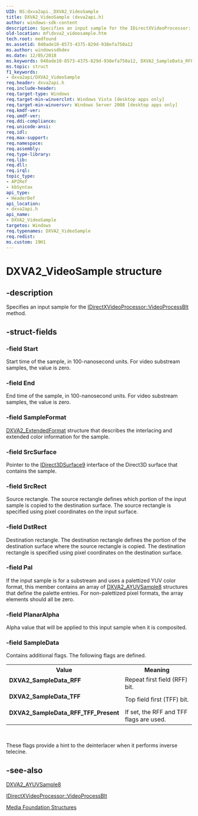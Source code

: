 ```yaml
---
UID: NS:dxva2api._DXVA2_VideoSample
title: DXVA2_VideoSample (dxva2api.h)
author: windows-sdk-content
description: Specifies an input sample for the IDirectXVideoProcessor::VideoProcessBlt method.
old-location: mf\dxva2_videosample.htm
tech.root: medfound
ms.assetid: 040ade10-8573-4375-829d-938efa750a12
ms.author: windowssdkdev
ms.date: 12/05/2018
ms.keywords: 040ade10-8573-4375-829d-938efa750a12, DXVA2_SampleData_RFF, DXVA2_SampleData_RFF_TFF_Present, DXVA2_SampleData_TFF, DXVA2_VideoSample, DXVA2_VideoSample structure [Media Foundation], _DXVA2_VideoSample, dxva2api/DXVA2_VideoSample, mf.dxva2_videosample
ms.topic: struct
f1_keywords:
- dxva2api/DXVA2_VideoSample
req.header: dxva2api.h
req.include-header: 
req.target-type: Windows
req.target-min-winverclnt: Windows Vista [desktop apps only]
req.target-min-winversvr: Windows Server 2008 [desktop apps only]
req.kmdf-ver: 
req.umdf-ver: 
req.ddi-compliance: 
req.unicode-ansi: 
req.idl: 
req.max-support: 
req.namespace: 
req.assembly: 
req.type-library: 
req.lib: 
req.dll: 
req.irql: 
topic_type:
- APIRef
- kbSyntax
api_type:
- HeaderDef
api_location:
- dxva2api.h
api_name:
- DXVA2_VideoSample
targetos: Windows
req.typenames: DXVA2_VideoSample
req.redist: 
ms.custom: 19H1
---
```


# DXVA2_VideoSample structure


## -description



Specifies an input sample for the <a href="https://docs.microsoft.com/windows/desktop/api/dxva2api/nf-dxva2api-idirectxvideoprocessor-videoprocessblt">IDirectXVideoProcessor::VideoProcessBlt</a> method.




## -struct-fields




### -field Start

Start time of the sample, in 100-nanosecond units. For video substream samples, the value is zero.
          


### -field End

End time of the sample, in 100-nanosecond units. For video substream samples, the value is zero.
          


### -field SampleFormat


<a href="https://docs.microsoft.com/windows/desktop/api/dxva2api/ns-dxva2api-dxva2_extendedformat">DXVA2_ExtendedFormat</a> structure that describes the interlacing and extended color information for the sample.
          


### -field SrcSurface

Pointer to the <a href="https://docs.microsoft.com/windows/desktop/api/d3d9helper/nn-d3d9helper-idirect3dsurface9">IDirect3DSurface9</a> interface of the Direct3D surface that contains the sample.
          


### -field SrcRect

Source rectangle. The source rectangle defines which portion of the input sample is copied to the destination surface. The source rectangle is specified using pixel coordinates on the input surface.
          


### -field DstRect

Destination rectangle. The destination rectangle defines the portion of the destination surface where the source rectangle is copied. The destination rectangle is specified using pixel coordinates on the destination surface.
          


### -field Pal

If the input sample is for a substream and uses a palettized YUV color format, this member contains an array of <a href="https://docs.microsoft.com/windows/desktop/api/dxva2api/ns-dxva2api-dxva2_ayuvsample8">DXVA2_AYUVSample8</a> structures that define the palette entries. For non-palettized pixel formats, the array elements should all be zero.
          


### -field PlanarAlpha

Alpha value that will be applied to this input sample when it is composited.
          


### -field SampleData

Contains additional flags. The following flags are defined.
          

<table>
<tr>
<th>Value</th>
<th>Meaning</th>
</tr>
<tr>
<td width="40%"><a id="DXVA2_SampleData_RFF"></a><a id="dxva2_sampledata_rff"></a><a id="DXVA2_SAMPLEDATA_RFF"></a><dl>
<dt><b>DXVA2_SampleData_RFF</b></dt>
</dl>
</td>
<td width="60%">
Repeat first field (RFF) bit.
              

</td>
</tr>
<tr>
<td width="40%"><a id="DXVA2_SampleData_TFF"></a><a id="dxva2_sampledata_tff"></a><a id="DXVA2_SAMPLEDATA_TFF"></a><dl>
<dt><b>DXVA2_SampleData_TFF</b></dt>
</dl>
</td>
<td width="60%">
Top field first (TFF) bit.
              

</td>
</tr>
<tr>
<td width="40%"><a id="DXVA2_SampleData_RFF_TFF_Present"></a><a id="dxva2_sampledata_rff_tff_present"></a><a id="DXVA2_SAMPLEDATA_RFF_TFF_PRESENT"></a><dl>
<dt><b>DXVA2_SampleData_RFF_TFF_Present</b></dt>
</dl>
</td>
<td width="60%">
If set, the RFF and TFF flags are used.
              

</td>
</tr>
</table>
 

These flags provide a hint to the deinterlacer when it performs inverse telecine.
          


## -see-also




<a href="https://docs.microsoft.com/windows/desktop/api/dxva2api/ns-dxva2api-dxva2_ayuvsample8">DXVA2_AYUVSample8</a>



<a href="https://docs.microsoft.com/windows/desktop/api/dxva2api/nf-dxva2api-idirectxvideoprocessor-videoprocessblt">IDirectXVideoProcessor::VideoProcessBlt</a>



<a href="https://docs.microsoft.com/windows/desktop/medfound/media-foundation-structures">Media Foundation Structures</a>
 

 

